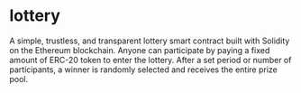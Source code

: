 # lottery
A simple, trustless, and transparent lottery smart contract built with Solidity on the Ethereum blockchain. Anyone can participate by paying a fixed amount of ERC-20 token to enter the lottery. After a set period or number of participants, a winner is randomly selected and receives the entire prize pool.
